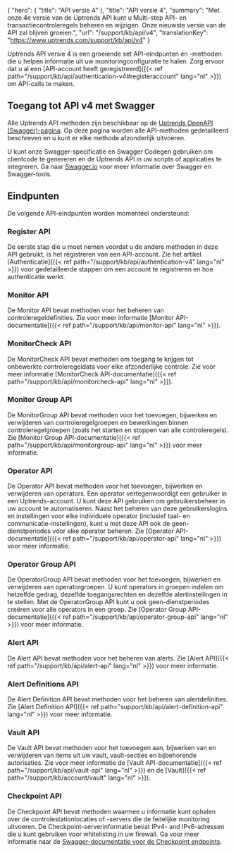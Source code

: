 {
  "hero": {
    "title": "API versie 4"
  },
  "title": "API versie 4",
  "summary": "Met onze 4e versie van de Uptrends API kunt u Multi-step API- en transactiecontroleregels beheren en wijzigen. Onze nieuwste versie van de API zal blijven groeien.",
  "url": "/support/kb/api/v4",
  "translationKey": "https://www.uptrends.com/support/kb/api/v4"
}

Uptrends API versie 4 is een groeiende set API-eindpunten en -methoden die u helpen informatie uit uw monitoringconfiguratie te halen. Zorg ervoor dat u al een [API-account heeft geregistreerd]({{< ref path="/support/kb/api/authentication-v4#registeraccount" lang="nl" >}}) om API-calls te maken.


## Toegang tot API v4 met Swagger

Alle Uptrends API methoden zijn beschikbaar op de [Uptrends OpenAPI (Swagger)-pagina](https://api.uptrends.com/v4/swagger). Op deze pagina worden alle API-methoden gedetailleerd beschreven en u kunt er elke methode afzonderlijk uitvoeren.

U kunt onze Swagger-specificatie en Swagger Codegen gebruiken om clientcode te genereren en de Uptrends API in uw scripts of applicaties te integreren. Ga naar [Swagger.io](https://swagger.io) voor meer informatie over Swagger en Swagger-tools.

## Eindpunten

De volgende API-eindpunten worden momenteel ondersteund:

### Register API

De eerste stap die u moet nemen voordat u de andere methoden in deze API gebruikt, is het registreren van een API-account. Zie het artikel [Authenticatie]({{< ref path="/support/kb/api/authentication-v4" lang="nl" >}}) voor gedetailleerde stappen om een account te registreren en hoe authenticatie werkt.


### Monitor API

De Monitor API bevat methoden voor het beheren van controleregeldefinities. Zie voor meer informatie [Monitor API-documentatie]({{< ref path="/support/kb/api/monitor-api" lang="nl" >}}).

### MonitorCheck API

De MonitorCheck API bevat methoden om toegang te krijgen tot onbewerkte controleregeldata voor elke afzonderlijke controle. Zie voor meer informatie [MonitorCheck API-documentatie]({{< ref path="/support/kb/api/monitorcheck-api" lang="nl" >}}).

### Monitor Group API

De MonitorGroup API bevat methoden voor het toevoegen, bijwerken en verwijderen van controleregelgroepen en bewerkingen binnen controleregelgroepen (zoals het starten en stoppen van alle controleregels). Zie [Monitor Group API-documentatie]({{< ref path="/support/kb/api/monitorgroup-api" lang="nl" >}}) voor meer informatie.

### Operator API

De Operator API bevat methoden voor het toevoegen, bijwerken en verwijderen van operators. Een operator vertegenwoordigt een gebruiker in een Uptrends-account. U kunt deze API gebruiken om gebruikersbeheer in uw account te automatiseren. Naast het beheren van deze gebruikerslogins en instellingen voor elke individuele operator (inclusief taal- en communicatie-instellingen), kunt u met deze API ook de geen-dienstperiodes voor elke operator beheren. Zie [Operator API-documentatie]({{< ref path="/support/kb/api/operator-api" lang="nl" >}}) voor meer informatie.

### Operator Group API

De OperatorGroup API bevat methoden voor het toevoegen, bijwerken en verwijderen van operatorgroepen. U kunt operators in groepen indelen om hetzelfde gedrag, dezelfde toegangsrechten en dezelfde alertinstellingen in te stellen. Met de OperatorGroup API kunt u ook geen-dienstperiodes creëren voor alle operators in een groep. Zie [Operator Group API-documentatie]({{< ref path="/support/kb/api/operator-group-api" lang="nl" >}}) voor meer informatie.

### Alert API

De Alert API bevat methoden voor het beheren van alerts. Zie [Alert API]({{< ref path="/support/kb/api/alert-api" lang="nl" >}}) voor meer informatie.

### Alert Definitions API

De Alert Definition API bevat methoden voor het beheren van alertdefinities. Zie [Alert Definition API]({{< ref path="support/kb/api/alert-definition-api" lang="nl" >}}) voor meer informatie.

### Vault API

De Vault API bevat methoden voor het toevoegen aan, bijwerken van en verwijderen van items uit uw vault, vault-secties en bijbehorende autorisaties. Zie voor meer informatie de [Vault API-documentatie]({{< ref path="/support/kb/api/vault-api" lang="nl" >}}) en de [Vault]({{< ref path="/support/kb/account/vault" lang="nl" >}}).

### Checkpoint API

De Checkpoint API bevat methoden waarmee u informatie kunt ophalen over de controlestationlocaties of -servers die de feitelijke monitoring uitvoeren. De Checkpoint-serverinformatie bevat IPv4- and IPv6-adressen die u kunt gebruiken voor whitelisting in uw firewall. Ga voor meer informatie naar de [Swagger-documentatie voor de Checkpoint endpoints](https://api.uptrends.com/v4/swagger/index.html?url=/v4/swagger/v1/swagger.json#/Checkpoint).
